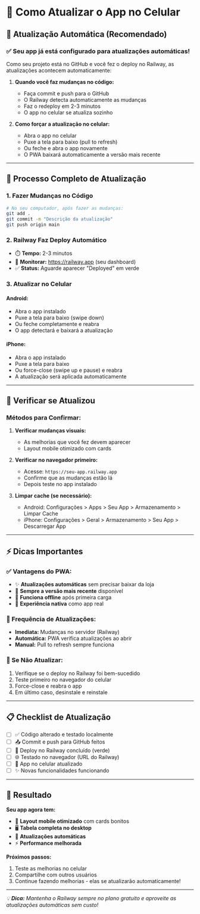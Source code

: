# 📱 Como Atualizar o App no Celular

## 🔄 Atualização Automática (Recomendado)

### ✅ **Seu app já está configurado para atualizações automáticas!**

Como seu projeto está no GitHub e você fez o deploy no Railway, as atualizações acontecem automaticamente:

1. **Quando você faz mudanças no código:**
   - Faça commit e push para o GitHub
   - O Railway detecta automaticamente as mudanças
   - Faz o redeploy em 2-3 minutos
   - O app no celular se atualiza sozinho

2. **Como forçar a atualização no celular:**
   - Abra o app no celular
   - Puxe a tela para baixo (pull to refresh)
   - Ou feche e abra o app novamente
   - O PWA baixará automaticamente a versão mais recente

---

## 🚀 Processo Completo de Atualização

### **1. Fazer Mudanças no Código**
```bash
# No seu computador, após fazer as mudanças:
git add .
git commit -m "Descrição da atualização"
git push origin main
```

### **2. Railway Faz Deploy Automático**
- ⏱️ **Tempo:** 2-3 minutos
- 🔗 **Monitorar:** https://railway.app (seu dashboard)
- ✅ **Status:** Aguarde aparecer "Deployed" em verde

### **3. Atualizar no Celular**

#### **Android:**
- Abra o app instalado
- Puxe a tela para baixo (swipe down)
- Ou feche completamente e reabra
- O app detectará e baixará a atualização

#### **iPhone:**
- Abra o app instalado
- Puxe a tela para baixo
- Ou force-close (swipe up e pause) e reabra
- A atualização será aplicada automaticamente

---

## 🔧 Verificar se Atualizou

### **Métodos para Confirmar:**

1. **Verificar mudanças visuais:**
   - As melhorias que você fez devem aparecer
   - Layout mobile otimizado com cards

2. **Verificar no navegador primeiro:**
   - Acesse: `https://seu-app.railway.app`
   - Confirme que as mudanças estão lá
   - Depois teste no app instalado

3. **Limpar cache (se necessário):**
   - Android: Configurações > Apps > Seu App > Armazenamento > Limpar Cache
   - iPhone: Configurações > Geral > Armazenamento > Seu App > Descarregar App

---

## ⚡ Dicas Importantes

### **✅ Vantagens do PWA:**
- ✨ **Atualizações automáticas** sem precisar baixar da loja
- 🚀 **Sempre a versão mais recente** disponível
- 💾 **Funciona offline** após primeira carga
- 📱 **Experiência nativa** como app real

### **🔄 Frequência de Atualizações:**
- **Imediata:** Mudanças no servidor (Railway)
- **Automática:** PWA verifica atualizações ao abrir
- **Manual:** Pull to refresh sempre funciona

### **🚨 Se Não Atualizar:**
1. Verifique se o deploy no Railway foi bem-sucedido
2. Teste primeiro no navegador do celular
3. Force-close e reabra o app
4. Em último caso, desinstale e reinstale

---

## 📋 Checklist de Atualização

- [ ] ✅ Código alterado e testado localmente
- [ ] 📤 Commit e push para GitHub feitos
- [ ] 🚀 Deploy no Railway concluído (verde)
- [ ] 🌐 Testado no navegador (URL do Railway)
- [ ] 📱 App no celular atualizado
- [ ] ✨ Novas funcionalidades funcionando

---

## 🎯 Resultado

**Seu app agora tem:**
- 📱 **Layout mobile otimizado** com cards bonitos
- 🖥️ **Tabela completa no desktop**
- 🔄 **Atualizações automáticas**
- ⚡ **Performance melhorada**

**Próximos passos:**
1. Teste as melhorias no celular
2. Compartilhe com outros usuários
3. Continue fazendo melhorias - elas se atualizarão automaticamente!

---

*💡 **Dica:** Mantenha o Railway sempre no plano gratuito e aproveite as atualizações automáticas sem custo!*